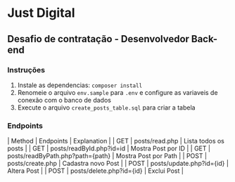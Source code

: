 # Just Digital

## Desafio de contratação - Desenvolvedor Back-end

### Instruções

1. Instale as dependencias: `composer install`
2. Renomeie o arquivo `env.sample` para `.env` e configure as variaveis de conexão com o banco de dados
3. Execute o arquivo `create_posts_table.sql` para criar a tabela

### Endpoints 

| Method 	| Endpoints         				| Explanation  			|
| GET    	| posts/read.php 					| Lista todos os posts 	|
| GET    	| posts/readById.php?id=id			| Mostra Post por ID 	|
| GET 		| posts/readByPath.php?path={path}  | Mostra Post por Path	|
| POST 		| posts/create.php  				| Cadastra novo Post	|
| POST 		| posts/update.php?id={id}  		| Altera Post			|
| POST 		| posts/delete.php?id={id}  		| Exclui Post			|
